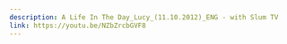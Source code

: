 ```yaml
---
description: A Life In The Day_Lucy_(11.10.2012)_ENG - with Slum TV
link: https://youtu.be/NZbZrcbGVF8
---
```


